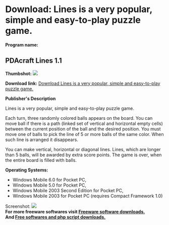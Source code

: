 # Download: Lines is a very popular, simple and easy-to-play puzzle game.

**Program name:**

## PDAcraft Lines 1.1

  
**Thumbshot:** ![](http://www.freewarefiles.com/screenshot/pdacrftlines_md.jpg)   
  
**Download link:** [Download Lines is a very popular, simple and easy-to-play puzzle game.](http://freesoftwares.boysofts.com/PDAcraft-Lines_program_66611.html)  
  


**Publisher's Description**  
  


Lines is a very popular, simple and easy-to-play puzzle game. 

Each turn, three randomly colored balls appears on the board. You can move ball if there is a path (linked set of vertical and horizontal empty cells) between the current position of the ball and the desired position. You must move one of balls to pick the line of 5 or more balls of the same color. When such line is arranged it disappears. 

You can make vertical, horizontal or diagonal lines. Lines, which are longer than 5 balls, will be awarded by extra score points. The game is over, when the entire board is filled with balls.

**Operating Systems:**

  * Windows Mobile 6.0 for Pocket PC, 
  * Windows Mobile 5.0 for Pocket PC, 
  * Windows Mobile 2003 Second Edition for Pocket PC, 
  * Windows Mobile 2003 for Pocket PC (requires Compact Framework 1.0) 

  
  
Screenshot: ![](http://www.freewarefiles.com/screenshot/pdacrftlines.jpg)   
**For more freeware softwares visit [Freeware software downloads.](http://freesoftwares.boysofts.com/)**   
**And [Free softwares and php script downloads.](http://www.boysofts.com/)**
